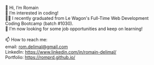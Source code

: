 👋 Hi, I’m Romain<br>
👀 I’m interested in coding!<br>
👩‍💻 I recently graduated from Le Wagon's Full-Time Web Development Coding Bootcamp (batch #1030).<br>
🤩 I'm now looking for some job opportunities and keep on learning!<br><br>
📫 How to reach me:<br>
email: rom.delimal@gmail.com<br>
LinkedIn: https://www.linkedin.com/in/romain-delimal/<br>
Portfolio: https://romprd.github.io/<br>
